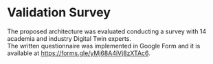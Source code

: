 # Validation Survey 

The proposed architecture was evaluated conducting a survey with 14 academia and industry Digital Twin experts.  
The written questionnaire was implemented in Google Form and it is available at https://forms.gle/yMj68A4iVj8zXTAc6.
